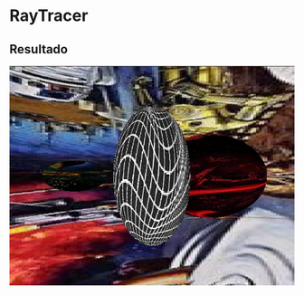 # RayTracer

## Resultado

![Ilustración con relleno](https://github.com/RenattoGuzman/Rasterizador/blob/Lab3/resultado.jpg)
